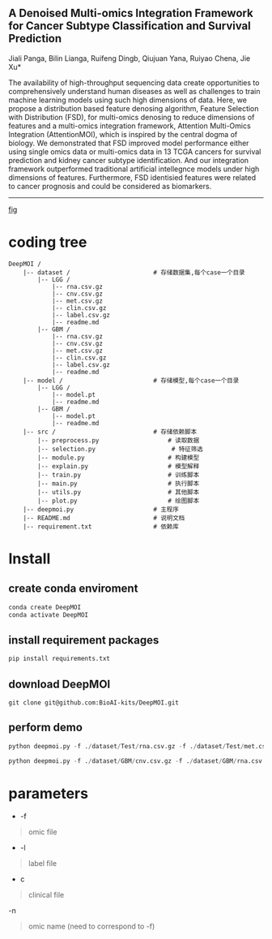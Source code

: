## A Denoised Multi-omics Integration Framework for Cancer Subtype Classification and Survival Prediction

Jiali Panga, Bilin Lianga, Ruifeng Dingb, Qiujuan Yana, Ruiyao Chena, Jie Xu* 

The availability of high-throughput sequencing data create opportunities to comprehensively understand human diseases as well as challenges to train machine learning models using such high dimensions of data. Here, we propose a distribution based feature denosing algorithm, Feature Selection with Distribution (FSD), for multi-omics denosing to reduce dimensions of features and a multi-omics integration framework, Attention Multi-Omics Integration (AttentionMOI), which is inspired by the central dogma of biology. We demonstrated that FSD improved model performance either using single omics data or multi-omics data in 13 TCGA cancers for survival prediction and kidney cancer subtype identification. And our integration framework outperformed traditional artificial intellegnce models under high dimensions of features. Furthermore, FSD identisied features were related to cancer prognosis and could be considered as biomarkers. 

---

[fig](img/Figure1-overview.jpg)
























# coding tree

```
DeepMOI /
    |-- dataset /                       # 存储数据集,每个case一个目录
        |-- LGG /
            |-- rna.csv.gz
            |-- cnv.csv.gz
            |-- met.csv.gz
            |-- clin.csv.gz
            |-- label.csv.gz
            |-- readme.md
        |-- GBM /
            |-- rna.csv.gz
            |-- cnv.csv.gz
            |-- met.csv.gz
            |-- clin.csv.gz
            |-- label.csv.gz
            |-- readme.md
    |-- model /                         # 存储模型,每个case一个目录
        |-- LGG /
            |-- model.pt
            |-- readme.md
        |-- GBM /
            |-- model.pt
            |-- readme.md
    |-- src /                           # 存储依赖脚本
        |-- preprocess.py                   # 读取数据
        |-- selection.py                     # 特征筛选
        |-- module.py                       # 构建模型
        |-- explain.py                      # 模型解释
        |-- train.py                        # 训练脚本
        |-- main.py                         # 执行脚本
        |-- utils.py                        # 其他脚本
        |-- plot.py                         # 绘图脚本
    |-- deepmoi.py                      # 主程序
    |-- README.md                       # 说明文档
    |-- requirement.txt                 # 依赖库
```

# Install

## create conda enviroment

```sh
conda create DeepMOI
conda activate DeepMOI
```

## install requirement packages

```py
pip install requirements.txt
```

## download DeepMOI

```
git clone git@github.com:BioAI-kits/DeepMOI.git
```

## perform demo

```py
python deepmoi.py -f ./dataset/Test/rna.csv.gz -f ./dataset/Test/met.csv.gz  -l ./dataset/Test/label.csv -n rna -n met -s 42 -b 16
```

```py
python deepmoi.py -f ./dataset/GBM/cnv.csv.gz -f ./dataset/GBM/rna.csv.gz -f ./dataset/GBM/met.csv.gz  -l ./dataset/GBM/labels.csv -c ./dataset/GBM/clin.csv -n cnv -n rna -n met
```

# parameters

- -f 

> omic file

- -l 

> label file

- c 

> clinical file

-n 

> omic name (need to correspond to -f)




